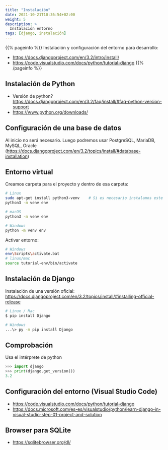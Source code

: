 ```yaml
---
title: "Instalación"
date: 2021-10-21T10:36:54+02:00
weight: 5
description: >
  Instalación entorno
tags: [django, instalación]
---
```


{{% pageinfo %}}
Instalación y configuración del entorno para desarrollo:
* https://docs.djangoproject.com/en/3.2/intro/install/
* https://code.visualstudio.com/docs/python/tutorial-django
{{% /pageinfo %}}

## Instalación de Python
* Versión de python? https://docs.djangoproject.com/en/3.2/faq/install/#faq-python-version-support
* https://www.python.org/downloads/

## Configuración de una base de datos
Al inicio no será necesario. Luego podremos usar PostgreSQL, MariaDB, MySQL, Oracle (https://docs.djangoproject.com/en/3.2/topics/install/#database-installation)



## Entorno virtual

Creamos carpeta para el proyecto y dentro de esa carpeta:

```bash
# Linux
sudo apt-get install python3-venv    # Si es necesario instalamos este módulo
python3 -m venv env

# macOS
python3 -m venv env

# Windows
python -m venv env
```
Activar entorno:

```bash
# Windows
env\Scripts\activate.bat
# linux/mac
source tutorial-env/bin/activate

```


## Instalación de Django

Instalación de una versión oficial: https://docs.djangoproject.com/en/3.2/topics/install/#installing-official-release

```bash
# Linux / Mac
$ pip install Django

# Windows
...\> py -m pip install Django

```
## Comprobación 
Usa el intérprete de python

```python
>>> import django
>>> print(django.get_version())
3.2
```

## Configuración del entorno (Visual Studio Code)
* https://code.visualstudio.com/docs/python/tutorial-django
* https://docs.microsoft.com/es-es/visualstudio/python/learn-django-in-visual-studio-step-01-project-and-solution


## Browser para SQLite
* https://sqlitebrowser.org/dl/